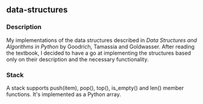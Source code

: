 ## data-structures

### Description
My implementations of the data structures described in *Data Structures and Algorithms in Python* by Goodrich, Tamassia and Goldwasser. After reading the textbook, I decided to have a go at implementing the structures based only on their description and the necessary functionality.

### Stack
A stack supports push(item), pop(), top(), is_empty() and len() member functions. It's implemented as a Python array.
